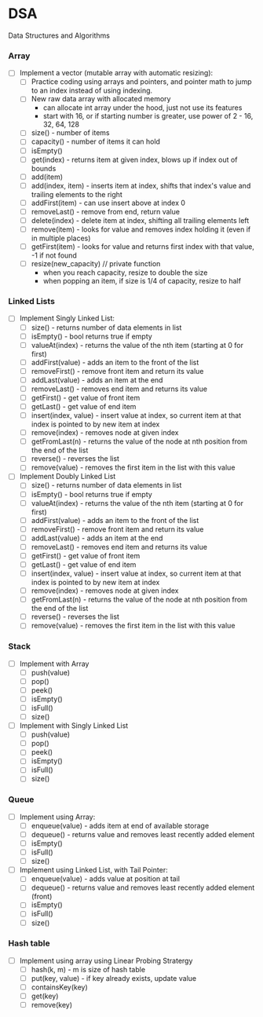 # DSA
Data Structures and Algorithms

  ### Array
  - [ ] Implement a vector (mutable array with automatic resizing):
      - [ ] Practice coding using arrays and pointers, and pointer math to jump to an index instead of using indexing.
      - [ ] New raw data array with allocated memory
          - can allocate int array under the hood, just not use its features
          - start with 16, or if starting number is greater, use power of 2 - 16, 32, 64, 128
      - [ ] size() - number of items
      - [ ] capacity() - number of items it can hold
      - [ ] isEmpty()
      - [ ] get(index) - returns item at given index, blows up if index out of bounds
      - [ ] add(item)
      - [ ] add(index, item) - inserts item at index, shifts that index's value and trailing elements to the right
      - [ ] addFirst(item) - can use insert above at index 0
      - [ ] removeLast() - remove from end, return value
      - [ ] delete(index) - delete item at index, shifting all trailing elements left
      - [ ] remove(item) - looks for value and removes index holding it (even if in multiple places)
      - [ ] getFirst(item) - looks for value and returns first index with that value, -1 if not found
      - [ ] resize(new_capacity) // private function
          - when you reach capacity, resize to double the size
          - when popping an item, if size is 1/4 of capacity, resize to half

  ### Linked Lists
  - [ ] Implement Singly Linked List:
      - [ ] size() - returns number of data elements in list
      - [ ] isEmpty() - bool returns true if empty
      - [ ] valueAt(index) - returns the value of the nth item (starting at 0 for first)
      - [ ] addFirst(value) - adds an item to the front of the list
      - [ ] removeFirst() - remove front item and return its value
      - [ ] addLast(value) - adds an item at the end
      - [ ] removeLast() - removes end item and returns its value
      - [ ] getFirst() - get value of front item
      - [ ] getLast() - get value of end item
      - [ ] insert(index, value) - insert value at index, so current item at that index is pointed to by new item at index
      - [ ] remove(index) - removes node at given index
      - [ ] getFromLast(n) - returns the value of the node at nth position from the end of the list
      - [ ] reverse() - reverses the list
      - [ ] remove(value) - removes the first item in the list with this value

  - [ ] Implement Doubly Linked List
      - [ ] size() - returns number of data elements in list
      - [ ] isEmpty() - bool returns true if empty
      - [ ] valueAt(index) - returns the value of the nth item (starting at 0 for first)
      - [ ] addFirst(value) - adds an item to the front of the list
      - [ ] removeFirst() - remove front item and return its value
      - [ ] addLast(value) - adds an item at the end
      - [ ] removeLast() - removes end item and returns its value
      - [ ] getFirst() - get value of front item
      - [ ] getLast() - get value of end item
      - [ ] insert(index, value) - insert value at index, so current item at that index is pointed to by new item at index
      - [ ] remove(index) - removes node at given index
      - [ ] getFromLast(n) - returns the value of the node at nth position from the end of the list
      - [ ] reverse() - reverses the list
      - [ ] remove(value) - removes the first item in the list with this value

  ### Stack
  - [ ] Implement with Array
    - [ ] push(value)
    - [ ] pop()
    - [ ] peek()
    - [ ] isEmpty()
    - [ ] isFull()
    - [ ] size()

  - [ ] Implement with Singly Linked List
      - [ ] push(value)
      - [ ] pop()
      - [ ] peek()
      - [ ] isEmpty()
      - [ ] isFull()
      - [ ] size()

  ### Queue
  - [ ] Implement using Array:
      - [ ] enqueue(value) - adds item at end of available storage
      - [ ] dequeue() - returns value and removes least recently added element
      - [ ] isEmpty()
      - [ ] isFull()
      - [ ] size()

  - [ ] Implement using Linked List, with Tail Pointer:
      - [ ] enqueue(value) - adds value at position at tail
      - [ ] dequeue() - returns value and removes least recently added element (front)
      - [ ] isEmpty()
      - [ ] isFull()
      - [ ] size()

  ### Hash table
  - [ ] Implement using array using Linear Probing Stratergy
      - [ ] hash(k, m) - m is size of hash table
      - [ ] put(key, value) - if key already exists, update value
      - [ ] containsKey(key)
      - [ ] get(key)
      - [ ] remove(key)
